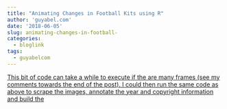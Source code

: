 ```yaml
---
title: "Animating Changes in Football Kits using R"
author: 'guyabel.com'
date: '2018-06-05'
slug: animating-changes-in-football-
categories:
  - bloglink
tags:
  - guyabelcom
---
```


[This bit of code can take a while to execute if the are many frames (see my comments towards the end of the post). I could then run the same code as above to scrape the images, annotate the year and copyright information and build the<i class="fas fa-external-link-alt"></i>](https://guyabel.com/post/football-kits/)

